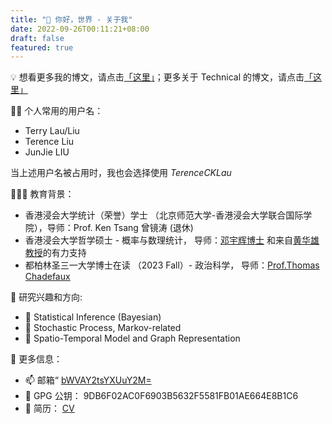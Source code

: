 ```yaml
---
title: "👋 你好，世界 - 关于我"
date: 2022-09-26T00:11:21+08:00
draft: false
featured: true
---
```


💡  想看更多我的博文，请点击[「这里」](/zh/post/)；更多关于 Technical 的博文，请点击[「这里」](/projects)

<!--more-->


👨‍💻 个人常用的用户名：
- Terry Lau/Liu
- Terence Liu
- JunJie LIU

当上述用户名被占用时，我也会选择使用 *TerenceCKLau* 

👨🏿‍🏫 教育背景：
* 香港浸会大学统计（荣誉）学士 （北京师范大学-香港浸会大学联合国际学院），导师：Prof. Ken Tsang 曾镜涛 (退休)
* 香港浸会大学哲学硕士 - 概率与数理统计， 导师：[邓宇辉博士](https://staff.uic.edu.cn/ivandeng/en) 和来自[黄华雄教授](https://staff.uic.edu.cn/hhuang/en)的有力支持
* 都柏林圣三一大学博士在读 （2023 Fall）- 政治科学， 导师：[Prof.Thomas Chadefaux](https://chadefaux.github.io/)

🔭 研究兴趣和方向:
* 🚩 Statistical Inference (Bayesian)
* 🚩 Stochastic Process, Markov-related
* 🚩 Spatio-Temporal Model and Graph Representation

🫡 更多信息：
- 📫 邮箱“ [bWVAY2tsYXUuY2M=](mailto:bWVAY2tsYXUuY2M=)
- 🔑 GPG 公钥： 9DB6F02AC0F6903B5632F5581FB01AE664E8B1C6
- 📃 简历： [CV](https://terencelau-my.sharepoint.com/:b:/g/personal/terencelau_terencelau_onmicrosoft_com/ESH1R1joUSxOghfIGc1r9-UBL36zElJeNgYwazTSi7LNog?e=Ecmvdy)